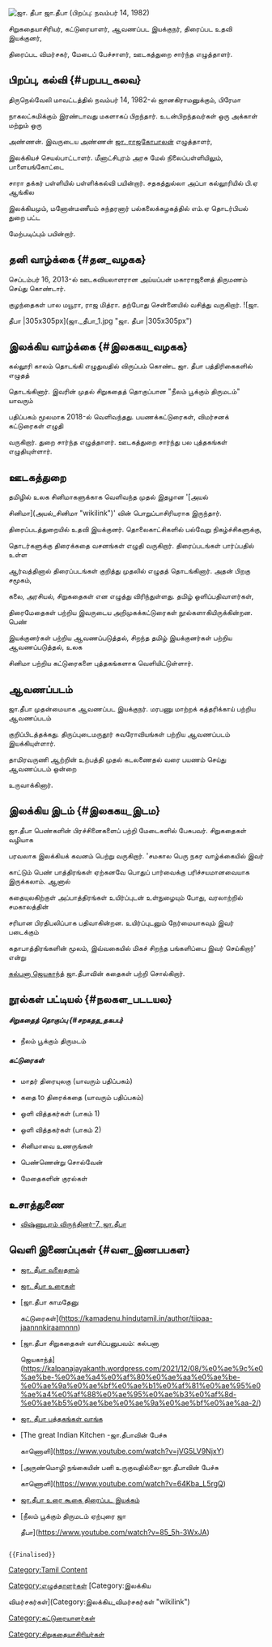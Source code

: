 ![ஜா. தீபா](ஜா._தீபா.jpg "ஜா. தீபா") ஜா.தீபா (பிறப்பு: நவம்பர் 14, 1982)
சிறுகதையாசிரியர், கட்டுரையாளர், ஆவணப்பட இயக்குநர், திரைப்பட உதவி இயக்குனர்,
திரைப்பட விமர்சகர், மேடைப் பேச்சாளர், ஊடகத்துறை சார்ந்த எழுத்தாளர்.

## பிறப்பு, கல்வி {#பறபப_கலவ}

திருநெல்வேலி மாவட்டத்தில் நவம்பர் 14, 1982-ல் ஜானகிராமனுக்கும், பிரேமா
நாகலட்சுமிக்கும் இரண்டாவது மகளாகப் பிறந்தார். உடன்பிறந்தவர்கள் ஒரு அக்காள் மற்றும் ஒரு
அண்ணன். இவருடைய அண்ணன் [ஜா. ராஜகோபாலன்](ஜா._ராஜகோபாலன் "wikilink") எழுத்தாளர்,
இலக்கியச் செயல்பாட்டாளர். மீனாட்சிபுரம் அரசு மேல் நிலைப்பள்ளியிலும், பாளையங்கோட்டை
சாரா தக்கர் பள்ளியில் பள்ளிக்கல்வி பயின்றார். சதகத்துல்லா அப்பா கல்லூரியில் பி.ஏ ஆங்கில
இலக்கியமும், மனோன்மணீயம் சுந்தரனார் பல்கலைக்கழகத்தில் எம்.ஏ தொடர்பியல் துறை பட்ட
மேற்படிப்பும் பயின்றார்.

## தனி வாழ்க்கை {#தன_வழகக}

செப்டம்பர் 16, 2013-ல் ஊடகவியலாளரான அய்யப்பன் மகாராஜனைத் திருமணம் செய்து கொண்டார்.
குழந்தைகள் பால மயூரா, ராஜ மித்ரா. தற்போது சென்னையில் வசித்து வருகிறார். ![ஜா.
தீபா \|305x305px](ஜா._தீபா_1.jpg "ஜா. தீபா |305x305px")

## இலக்கிய வாழ்க்கை {#இலககய_வழகக}

கல்லூரி காலம் தொடங்கி எழுதுவதில் விருப்பம் கொண்ட ஜா. தீபா பத்திரிகைகளில் எழுதத்
தொடங்கினார். இவரின் முதல் சிறுகதைத் தொகுப்பான \"நீலம் பூக்கும் திருமடம்\" யாவரும்
பதிப்பகம் மூலமாக 2018-ல் வெளிவந்தது. பயணக்கட்டுரைகள், விமர்சனக் கட்டுரைகள் எழுதி
வருகிறார். துறை சார்ந்த எழுத்தாளர். ஊடகத்துறை சார்ந்து பல புத்தகங்கள் எழுதியுள்ளார்.

## ஊடகத்துறை

தமிழில் உலக சினிமாகளுக்காக வெளிவந்த முதல் இதழான '[அயல்
சினிமா](அயல்_சினிமா "wikilink")' வின் பொறுப்பாசிரியராக இருந்தார்.
திரைப்படத்துறையில் உதவி இயக்குனர். தொலைகாட்சிகளில் பல்வேறு நிகழ்ச்சிகளுக்கு,
தொடர்களுக்கு திரைக்கதை வசனங்கள் எழுதி வருகிறார். திரைப்படங்கள் பார்ப்பதில் உள்ள
ஆர்வத்தினால் திரைப்படங்கள் குறித்து முதலில் எழுதத் தொடங்கினார். அதன் பிறகு சமூகம்,
கலை, அரசியல், சிறுகதைகள் என எழுத்து விரிந்துள்ளது. தமிழ் ஒளிப்பதிவாளர்கள்,
திரைமேதைகள் பற்றிய இவருடைய அறிமுகக்கட்டுரைகள் நூல்களாகியிருக்கின்றன. பெண்
இயக்குனர்கள் பற்றிய ஆவணப்படுத்தல், சிறந்த தமிழ் இயக்குனர்கள் பற்றிய ஆவணப்படுத்தல், உலக
சினிமா பற்றிய கட்டுரைகளை புத்தகங்களாக வெளியிட்டுள்ளார்.

## ஆவணப்படம்

ஜா.தீபா முதன்மையாக ஆவணப்பட இயக்குநர். மரபணு மாற்றக் கத்தரிக்காய் பற்றிய ஆவணப்படம்
குறிப்பிடத்தக்கது. திருப்புடைமருதூர் சுவரோவியங்கள் பற்றிய ஆவணப்படம் இயக்கியுள்ளார்.
தாமிரவருணி ஆற்றின் உற்பத்தி முதல் கடலணைதல் வரை பயணம் செய்து ஆவணப்படம் ஒன்றை
உருவாக்கினார்.

## இலக்கிய இடம் {#இலககய_இடம}

ஜா.தீபா பெண்களின் பிரச்சினைகளைப் பற்றி மேடைகளில் பேசுபவர். சிறுகதைகள் வழியாக
பரவலாக இலக்கியக் கவனம் பெற்று வருகிறார். \'சமகால பெரு நகர வாழ்க்கையில் இவர்
காட்டும் பெண் பாத்திரங்கள் ஏற்கனவே பொதுப் பார்வைக்கு பரிச்சயமானவையாக இருக்கலாம். ஆனால்
கதையுலகிற்குள் அப்பாத்திரங்கள் உயிர்ப்புடன் உள்நுழையும் போது, வரலாற்றில் சமகாலத்தின்
சரியான பிரதிபலிப்பாக பதிவாகின்றன. உயிர்ப்புடனும் நேர்மையாகவும் இவர் படைக்கும்
கதாபாத்திரங்களின் மூலம், இவ்வகையில் மிகச் சிறந்த பங்களிப்பை இவர் செய்கிறார்\' என்று
[கல்பனா ஜெயகாந்த்](கல்பனா_ஜெயகாந்த் "wikilink") ஜா.தீபாவின் கதைகள் பற்றி சொல்கிறார்.

## நூல்கள் பட்டியல் {#நலகள_படடயல}

##### சிறுகதைத் தொகுப்பு {#சறகதத_தகபப}

-   நீலம் பூக்கும் திருமடம்

##### கட்டுரைகள்

-   மாதர் திரையுலகு (யாவரும் பதிப்பகம்)
-   கதை to திரைக்கதை (யாவரும் பதிப்பகம்)
-   ஒளி வித்தகர்கள் (பாகம் 1)
-   ஒளி வித்தகர்கள் (பாகம் 2)
-   சினிமாவை உணருங்கள்
-   பெண்ணென்று சொல்வேன்
-   மேதைகளின் குரல்கள்

## உசாத்துணை

-   [விஷ்ணுபுரம் விருந்தினர்-7, ஜா.தீபா](https://www.jeyamohan.in/159657/)

## வெளி இணைப்புகள் {#வள_இணபபகள}

-   [ஜா. தீபா வலைதளம்](http://www.jadeepa.in/)
-   [ஜா. தீபா உரைகள்](http://www.jadeepa.in/portfolio)
-   [ஜா.தீபா காமதேனு
    கட்டுரைகள்](https://kamadenu.hindutamil.in/author/tiipaa-jaannnkiraamnnn)
-   [ஜா.தீபா சிறுகதைகள் வாசிப்பனுபவம்: கல்பனா
    ஜெயகாந்த்](https://kalpanajayakanth.wordpress.com/2021/12/08/%e0%ae%9c%e0%ae%be-%e0%ae%a4%e0%af%80%e0%ae%aa%e0%ae%be-%e0%ae%9a%e0%ae%bf%e0%ae%b1%e0%af%81%e0%ae%95%e0%ae%a4%e0%af%88%e0%ae%95%e0%ae%b3%e0%af%8d-%e0%ae%b5%e0%ae%be%e0%ae%9a%e0%ae%bf%e0%ae%aa-2/)
-   [ஜா. தீபா புத்தகங்கள் வாங்க](https://www.commonfolks.in/books/j-deepa)
-   [The great Indian Kitchen -ஜா.தீபாவின் பேச்சு
    காணொளி](https://www.youtube.com/watch?v=jVG5LV9NjxY)
-   [அருண்மொழி நங்கையின் பனி உருகுவதில்லை-ஜா.தீபாவின் பேச்சு
    காணொளி](https://www.youtube.com/watch?v=64Kba_L5rgQ)
-   [ஜா.தீபா உரை கூகை திரைப்பட இயக்கம்](https://youtu.be/-1PPFqdWHWI)
-   [நீலம் பூக்கும் திருமடம் ஏற்புரை ஜா
    தீபா](https://www.youtube.com/watch?v=85_5h-3WxJA)

```{=mediawiki}
{{Finalised}}
```
[Category:Tamil Content](Category:Tamil_Content "wikilink")
[Category:எழுத்தாளர்கள்](Category:எழுத்தாளர்கள் "wikilink") [Category:இலக்கிய
விமர்சகர்கள்](Category:இலக்கிய_விமர்சகர்கள் "wikilink")
[Category:கட்டுரையாளர்கள்](Category:கட்டுரையாளர்கள் "wikilink")
[Category:சிறுகதையாசிரியர்கள்](Category:சிறுகதையாசிரியர்கள் "wikilink")
